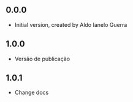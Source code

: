 ## 0.0.0

- Initial version, created by Aldo Ianelo Guerra

## 1.0.0

- Versão de publicação

## 1.0.1

- Change docs
